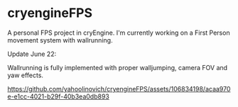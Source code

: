 # cryengineFPS

A personal FPS project in cryEngine. I'm currently working on a First Person movement system with wallrunning.

Update June 22:

Wallrunning is fully implemented with proper walljumping, camera FOV and yaw effects.


https://github.com/yahoolinovich/cryengineFPS/assets/106834198/acaa970e-e1cc-4021-b29f-40b3ea0db893


